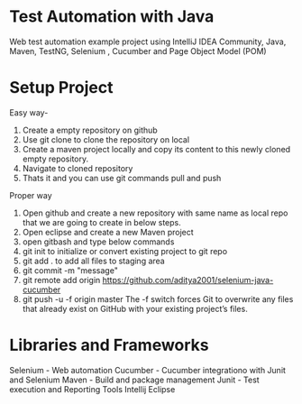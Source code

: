 # Test Automation with Java
Web test automation example project using IntelliJ IDEA Community, Java, Maven, TestNG, Selenium , Cucumber and Page Object Model (POM)

# Setup Project 
Easy way-
1) Create a empty repository on github
2) Use git clone to clone the repository on local
3) Create a maven project locally and copy its content to this newly cloned empty repository.
4) Navigate to cloned repository
5) Thats it and you can use git commands pull and push

Proper way
1) Open github and create a new repository with same name as local repo that we are going to create in below steps.
2) Open eclipse and create a new Maven project
3) open gitbash and type below commands
4) git init to initialize or convert existing project to git repo
5) git add . to add all files to staging area
6) git commit -m "message"
7) git remote add origin https://github.com/aditya2001/selenium-java-cucumber
8) git push -u -f origin master
The -f switch forces Git to overwrite any files that already exist on GitHub with your existing project’s files.

# Libraries and Frameworks
Selenium - Web automation
Cucumber - Cucumber integrationo with Junit and Selenium
Maven - Build and package management
Junit - Test execution and Reporting
Tools
Intellij
Eclipse
